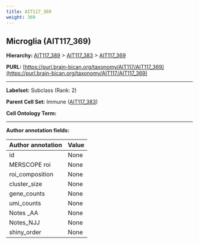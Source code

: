 ```yaml
---
title: AIT117_369
weight: 369
---
```

## Microglia (AIT117_369)
<b>Hierarchy: </b>
[AIT117_389](../AIT117_389) >
[AIT117_383](../AIT117_383) >
[AIT117_369](../AIT117_369)

**PURL:** [https://purl.brain-bican.org/taxonomy/AIT117/AIT117_369](https://purl.brain-bican.org/taxonomy/AIT117/AIT117_369)

---


**Labelset:** Subclass (Rank: 2)

**Parent Cell Set:** Immune ([AIT117_383](../AIT117_383))



**Cell Ontology Term:** 

[MARKER GENES.]: #


---

[TRANSFERRED ANNOTATIONS.]: #


[AUTHOR ANNOTATION FIELDS.]: #


**Author annotation fields:**

| Author annotation | Value |
|-------------------|-------|
|id|None|
|MERSCOPE roi|None|
|roi_composition|None|
|cluster_size|None|
|gene_counts|None|
|umi_counts|None|
|Notes _AA|None|
|Notes_NJJ|None|
|shiny_order|None|
